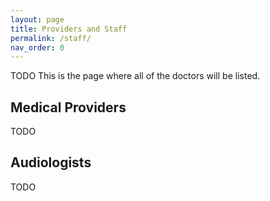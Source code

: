 ```yaml
---
layout: page
title: Providers and Staff
permalink: /staff/
nav_order: 0
---
```


TODO This is the page where all of the doctors will be listed.

## Medical Providers

TODO

## Audiologists

TODO
